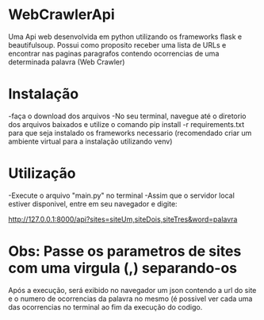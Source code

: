 # WebCrawlerApi
Uma Api web desenvolvida em python utilizando os frameworks flask e beautifulsoup.
Possui como proposito receber uma lista de URLs e encontrar nas paginas paragrafos contendo ocorrencias de uma determinada palavra (Web Crawler)

# Instalação

-faça o download dos arquivos
-No seu terminal, navegue até o diretorio dos arquivos baixados e utilize o comando pip install -r requirements.txt para que seja instalado os frameworks necessario (recomendado criar um ambiente virtual para a instalação utilizando venv)

# Utilização

-Execute o arquivo "main.py" no terminal
-Assim que o servidor local estiver disponivel, entre em seu navegador e digite:

http://127.0.0.1:8000/api?sites=siteUm,siteDois,siteTres&word=palavra

# Obs: Passe os parametros de sites com uma virgula (,) separando-os

Após a execução, será exibido no navegador um json contendo a url do site e o numero de ocorrencias da palavra no mesmo
(é possivel ver cada uma das ocorrencias no terminal ao fim da execução do codigo.
